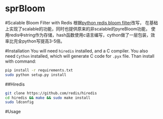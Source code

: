 sprBloom
========

#Scalable Bloom Filter with Redis
根据[python redis bloom filter](https://github.com/seomoz/pyreBloom)改写，
在基础上实现了scalable的功能，同时也提供原来的非scalable的pyreBloom功能，
使用redis中string作为存储，hash函数使用c语言编写，cython做了一层包装，效
率比完全python写提高3-5倍。


#Installation
You will need `hiredis` installed, and a C compiler. You also need `Cython` 
installed, which will generate C code for `.pyx` file. Than install with 
command:
```bash
pip install -r requirements.txt
sudo python setup.py install
```

##Hiredis
```bash
git clone https://github.com/redis/hiredis
cd hiredis && make && sudo make install
sudo ldconfig
```

#Usage

